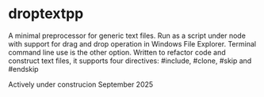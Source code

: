 # droptextpp
A minimal preprocessor for generic text files. Run as a script under node with support for drag and drop operation in Windows File Explorer. Terminal command line use is the other option. Written to refactor code and construct text files, it supports four directives: #include, #clone, #skip and #endskip

Actively under construcion September 2025
